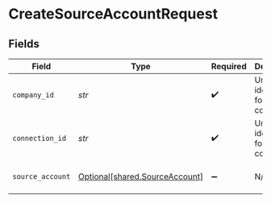 # CreateSourceAccountRequest


## Fields

| Field                                                                                                                                                                                                                | Type                                                                                                                                                                                                                 | Required                                                                                                                                                                                                             | Description                                                                                                                                                                                                          | Example                                                                                                                                                                                                              |
| -------------------------------------------------------------------------------------------------------------------------------------------------------------------------------------------------------------------- | -------------------------------------------------------------------------------------------------------------------------------------------------------------------------------------------------------------------- | -------------------------------------------------------------------------------------------------------------------------------------------------------------------------------------------------------------------- | -------------------------------------------------------------------------------------------------------------------------------------------------------------------------------------------------------------------- | -------------------------------------------------------------------------------------------------------------------------------------------------------------------------------------------------------------------- |
| `company_id`                                                                                                                                                                                                         | *str*                                                                                                                                                                                                                | :heavy_check_mark:                                                                                                                                                                                                   | Unique identifier for a company.                                                                                                                                                                                     | 8a210b68-6988-11ed-a1eb-0242ac120002                                                                                                                                                                                 |
| `connection_id`                                                                                                                                                                                                      | *str*                                                                                                                                                                                                                | :heavy_check_mark:                                                                                                                                                                                                   | Unique identifier for a connection.                                                                                                                                                                                  | 2e9d2c44-f675-40ba-8049-353bfcb5e171                                                                                                                                                                                 |
| `source_account`                                                                                                                                                                                                     | [Optional[shared.SourceAccount]](../../models/shared/sourceaccount.md)                                                                                                                                               | :heavy_minus_sign:                                                                                                                                                                                                   | N/A                                                                                                                                                                                                                  | {"id":"acc-002","accountName":"account-081","sortCode":"123456","accountType":"Credit","accountNumber":"12345670","currency":"GBP","balance":99.99,"modifiedDate":"2023-01-09T14:14:14.1057478Z","status":"pending"} |